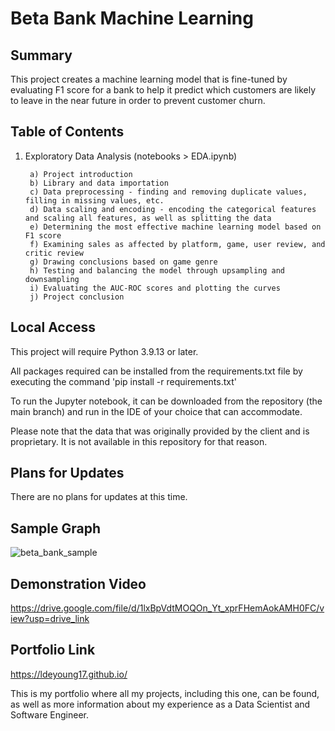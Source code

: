 # Beta Bank Machine Learning

<h2>Summary</h2>

This project creates a machine learning model that is fine-tuned by evaluating F1 score for a bank to help it predict which customers are likely to leave in the near future in order to prevent customer churn.

<h2>Table of Contents</h2>

1. Exploratory Data Analysis (notebooks > EDA.ipynb)
      
        a) Project introduction
        b) Library and data importation
        c) Data preprocessing - finding and removing duplicate values, filling in missing values, etc.
        d) Data scaling and encoding - encoding the categorical features and scaling all features, as well as splitting the data
        e) Determining the most effective machine learning model based on F1 score
        f) Examining sales as affected by platform, game, user review, and critic review
        g) Drawing conclusions based on game genre
        h) Testing and balancing the model through upsampling and downsampling
        i) Evaluating the AUC-ROC scores and plotting the curves
        j) Project conclusion

<h2>Local Access</h2>

This project will require Python 3.9.13 or later.

All packages required can be installed from the requirements.txt file by executing the command 'pip install -r requirements.txt'

To run the Jupyter notebook, it can be downloaded from the repository (the main branch) and run in the IDE of your choice that can accommodate.

Please note that the data that was originally provided by the client and is proprietary. It is not available in this repository for that reason.

<h2>Plans for Updates</h2>

There are no plans for updates at this time.

<h2>Sample Graph</h2>

![beta_bank_sample](https://github.com/LDeYoung17/beta-bank-practicum/assets/70500225/cf0bbec6-8978-45e5-ba20-6a530ae84230)

<h2>Demonstration Video</h2>

https://drive.google.com/file/d/1lxBpVdtMOQOn_Yt_xprFHemAokAMH0FC/view?usp=drive_link

<h2>Portfolio Link</h2>

https://ldeyoung17.github.io/

This is my portfolio where all my projects, including this one, can be found, as well as more information about my experience as a Data Scientist and Software Engineer.
